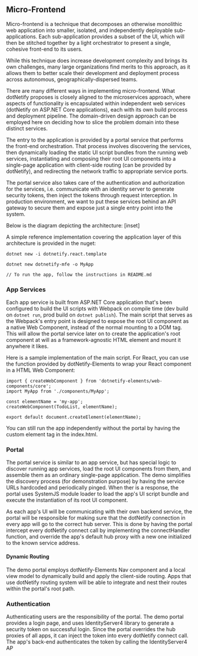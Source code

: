 ## Micro-Frontend

Micro-frontend is a technique that decomposes an otherwise monolithic web application into smaller, isolated, and independently deployable sub-applications.  Each sub-application provides a subset of the UI, which will then be stitched together by a light orchestrator to present a single, cohesive front-end to its users.

While this technique does increase development complexity and brings its own challenges, many large organizations find merits to this approach, as it allows them to better scale their development and deployment process across autonomous, geographically-dispersed teams.

There are many different ways in implementing micro-frontend. What dotNetify proposes is closely aligned to the microservices approach, where aspects of functionality is encapsulated within independent web services (dotNetify on ASP.NET Core applications), each with its own build process and deployment pipeline.  The domain-driven design approach can be employed here on deciding how to slice the problem domain into these distinct services.

The entry to the application is provided by a portal service that performs the front-end orchestration.  That process involves discovering the services, then dynamically loading the static UI script bundles from the running web services, instantiating and composing their root UI components into a single-page application with client-side routing (can be provided by dotNetify), and redirecting the network traffic to appropriate service ports.  

The portal service also takes care of the authentication and authorization for the services, i.e. communicate with an identity server to generate security tokens, then inject the tokens through request interception.  In production environment, we want to put these services behind an API gateway to secure them and expose just a single entry point into the system.

Below is the diagram depicting the architecture:
[inset]

A simple reference implementation covering the application layer of this architecture is provided in the nuget:
```
dotnet new -i dotnetify.react.template

dotnet new dotnetify-mfe -o MyApp

// To run the app, follow the instructions in README.md
```

### App Services

Each app service is built from ASP.NET Core application that's been configured to build the UI scripts with Webpack on compile time (dev build on `dotnet run`, prod build on `dotnet publish`).  The main script that serves as the Webpack's entry point is designed to expose the root UI component as a native Web Component, instead of the normal mounting to a DOM tag.   This will allow the portal service later on to create the application's root component at will as a framework-agnostic HTML element and mount it anywhere it likes.

Here is a sample implementation of the main script.  For React, you can use the function provided by dotNetify-Elements to wrap your React component in a HTML Web Component:

```
import { createWebComponent } from 'dotnetify-elements/web-components/core';
import MyApp from './components/MyApp';

const elementName = 'my-app';
createWebComponent(TodoList, elementName);

export default document.createElement(elementName);
```

You can still run the app independently without the portal by having the custom element tag in the index.html.  

### Portal 

The portal service is similar to an app service, but has special logic to discover running app services, load the root UI components from them, and assemble them as an ordinary single-page application.  The demo simplifies the discovery process (for demonstration purpose) by having the service URLs hardcoded and periodically pinged.  When ther is a response, the portal uses SystemJS module loader to load the app's UI script bundle and execute the instantiation of its root UI component.

As each app's UI will be communicating with their own backend service, the portal will be responsible for making sure that the dotNetify connection in every app will go to the correct hub server.  This is done by having the portal intercept every dotNetify connect call by implementing the connectHandler function, and override the app's default hub proxy with a new one initialized to the known service address.

#### Dynamic Routing

The demo portal employs dotNetify-Elements Nav component and a local view model to dynamically build and apply the client-side routing.  Apps that use dotNetify routing system will be able to integrate and nest their routes within the portal's root path.

### Authentication

Authenticating users are the responsibility of the portal.  The demo portal provides a login page, and uses IdentityServer4 library to generate a security token on successful login.  Since the portal overrides the hub proxies of all apps, it can inject the token into every dotNetify connect call.  The app's back-end authenticates the token by calling the IdentityServer4 AP
